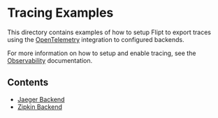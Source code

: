 # Tracing Examples

This directory contains examples of how to setup Flipt to export traces using the [OpenTelemetry](https://opentelemetry.io/) integration to configured backends.

For more information on how to setup and enable tracing, see the [Observability](https://www.flipt.io/docs/configuration/observability) documentation.

## Contents

* [Jaeger Backend](jaeger/README.md)
* [Zipkin Backend](zipkin/README.md)
